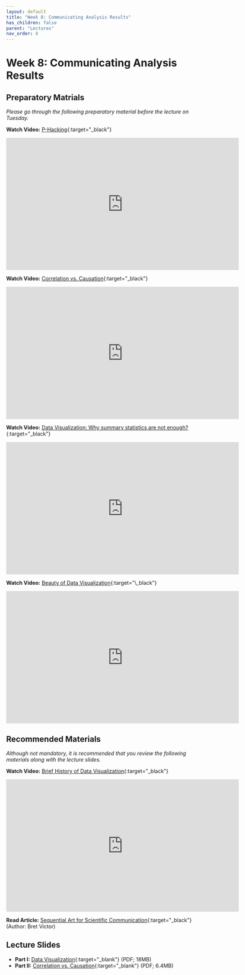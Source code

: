 ```yaml
---
layout: default
title: "Week 8: Communicating Analysis Results"
has_children: false
parent: "Lectures"
nav_order: 8
---
```


# Week 8: Communicating Analysis Results

## Preparatory Matrials

_Please go through the following preparatory material before the lecture on Tuesday._

**Watch Video:** [P-Hacking](https://youtu.be/42QuXLucH3Q?si=j7sjku0sI0gOEHhU){:target="\_black"}

<iframe width="627" height="357" src="https://www.youtube.com/embed/42QuXLucH3Q?si=j7sjku0sI0gOEHhU" title="P-Hacking | Veritasium" frameborder="0" allow="accelerometer; autoplay; clipboard-write; encrypted-media; gyroscope; picture-in-picture; web-share" allowfullscreen></iframe>

**Watch Video:** [Correlation vs. Causation](https://youtu.be/VMUQSMFGBDo?si=cCu6XSPMomayYYO1){:target="\_black"}

<iframe width="627" height="357" src="https://www.youtube.com/embed/VMUQSMFGBDo?si=cCu6XSPMomayYYO1" title="Correlation vs. Causation | DecisionSkills" frameborder="0" allow="accelerometer; autoplay; clipboard-write; encrypted-media; gyroscope; picture-in-picture; web-share" allowfullscreen></iframe>

**Watch Video:** [Data Visualization: Why summary statistics are not enough?](https://youtu.be/RbHCeANCbW0?si=M7fh5bnccKNt_InB){:target="\_black"}

<iframe width="627" height="357" src="https://www.youtube.com/embed/RbHCeANCbW0?si=M7fh5bnccKNt_InB" title="Data Visualization: Why summary statistics are not enough? | eagereyes" frameborder="0" allow="accelerometer; autoplay; clipboard-write; encrypted-media; gyroscope; picture-in-picture; web-share" allowfullscreen></iframe>

**Watch Video:** [Beauty of Data Visualization](https://youtu.be/5Zg-C8AAIGg?si=h7HAwnpFd5oN_3J_){:target="\_black"}

<iframe width="627" height="357" src="https://www.youtube.com/embed/5Zg-C8AAIGg?si=h7HAwnpFd5oN_3J_" title="Beauty of Data Visualization | TED-Ed" frameborder="0" allow="accelerometer; autoplay; clipboard-write; encrypted-media; gyroscope; picture-in-picture; web-share" allowfullscreen></iframe>

## Recommended Materials

_Although not mandatory, it is recommended that you review the following materials along with the lecture slides._

**Watch Video:** [Brief History of Data Visualization](https://youtu.be/N00g9Q9stBo?si=xKIQ-rto57RBXGGk){:target="\_black"}

<iframe width="627" height="357" src="https://www.youtube.com/embed/N00g9Q9stBo?si=xKIQ-rto57RBXGGk" title="Brief History of Data Visualization | Stanford" frameborder="0" allow="accelerometer; autoplay; clipboard-write; encrypted-media; gyroscope; picture-in-picture; web-share" allowfullscreen></iframe>

**Read Article:** [Sequential Art for Scientific Communication](http://worrydream.com/ScientificCommunicationAsSequentialArt/){:target="\_black"} (Author: Bret Victor)

## Lecture Slides

-   **Part I:** [Data Visualization](https://brightspace.tudelft.nl/content/enforced/596488-IOB6-E8+2023+3/Week%208/Lecture/24-08-1-Data-Visualization.pdf?isCourseFile=true&ou=596488){:target="\_blank"} (PDF; 18MB)
-   **Part II:** [Correlation vs. Causation](https://brightspace.tudelft.nl/content/enforced/596488-IOB6-E8+2023+3/Week%208/Lecture/24-08-2-Correlation-Causation.pdf?isCourseFile=true&ou=596488){:target="\_blank"} (PDF; 6.4MB)